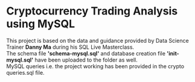 # Cryptocurrency Trading Analysis using MySQL 
This project is based on the data and guidance provided by Data Science Trainer <b>Danny Ma</b> during his SQL Live Masterclass.<br>
The schema file <b>'schema-mysql.sql'</b> and database creation file <b>'init-mysql.sql'</b> have been uploaded to the folder as well.<br>
MySQL queries i.e. the project working has been provided in the crypto queries.sql file.<br>
